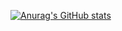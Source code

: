 [![Anurag's GitHub stats](https://github-readme-stats.vercel.app/api?username=wektorz)](https://github.com/anuraghazra/github-readme-stats)
